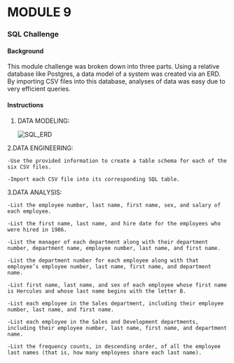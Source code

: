 # MODULE 9
### SQL Challenge

#### Background
This module challenge was broken down into three parts. Using a relative database like Postgres, a data model of a system was created via an ERD. By importing CSV files into this database, analyses of data was easy due to very efficient queries. 


#### Instructions
1. DATA MODELING:

   ![SQL_ERD](https://github.com/kcjoel/sql-challenge/assets/72319764/1efd8a26-f70f-43cf-8ed9-992baa3afc55)

2.DATA ENGINEERING:
   
   
    -Use the provided information to create a table schema for each of the six CSV files.
   
    -Import each CSV file into its corresponding SQL table.


3.DATA ANALYSIS:

    -List the employee number, last name, first name, sex, and salary of each employee.

    -List the first name, last name, and hire date for the employees who were hired in 1986.

    -List the manager of each department along with their department number, department name, employee number, last name, and first name.

    -List the department number for each employee along with that employee’s employee number, last name, first name, and department name.

    -List first name, last name, and sex of each employee whose first name is Hercules and whose last name begins with the letter B.

    -List each employee in the Sales department, including their employee number, last name, and first name.

    -List each employee in the Sales and Development departments, including their employee number, last name, first name, and department name.

    -List the frequency counts, in descending order, of all the employee last names (that is, how many employees share each last name).
